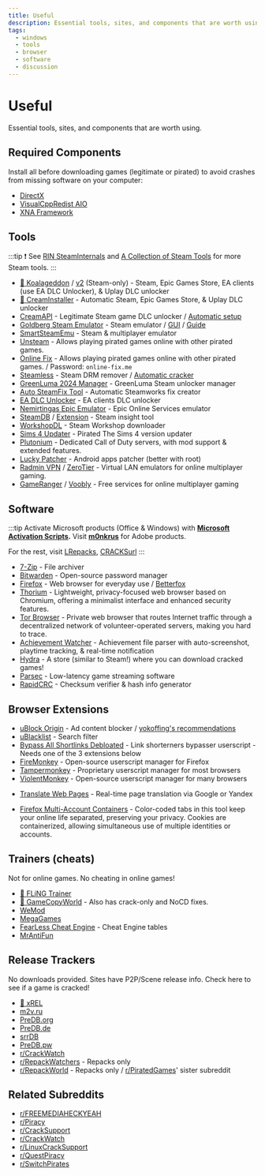 ```yaml
---
title: Useful
description: Essential tools, sites, and components that are worth using.
tags:
  - windows
  - tools
  - browser
  - software
  - discussion
---
```


# Useful

Essential tools, sites, and components that are worth using.

## Required Components

Install all before downloading games (legitimate or pirated) to avoid crashes
from missing software on your computer:

- [DirectX](https://www.microsoft.com/download/details.aspx?id=35)
- [VisualCppRedist AIO](https://github.com/abbodi1406/vcredist/releases/latest)
- [XNA Framework](https://www.microsoft.com/download/details.aspx?id=20914)

## Tools

:::tip
:exclamation: See
[RIN SteamInternals](https://cs.rin.ru/forum/viewtopic.php?f=10&t=65887) and
[A Collection of Steam Tools](https://steamcommunity.com/sharedfiles/filedetails/?id=451698754)
for more Steam tools.
:::

- [🌟 Koalageddon](https://github.com/acidicoala/Koalageddon) / [v2](https://github.com/acidicoala/Koalageddon2) (Steam-only) -
  Steam, Epic Games Store, EA clients (use EA DLC Unlocker), & Uplay DLC unlocker
- [🌟 CreamInstaller](https://github.com/pointfeev/CreamInstaller) - Automatic Steam, Epic Games Store, & Uplay DLC unlocker
- [CreamAPI](https://cs.rin.ru/forum/viewtopic.php?f=29&t=70576) - Legitimate
  Steam game DLC unlocker /
  [Automatic setup](https://cs.rin.ru/forum/viewtopic.php?p=2013521)
- [Goldberg Steam Emulator](https://cs.rin.ru/forum/viewtopic.php?f=29&t=91627) -
  Steam emulator / [GUI](https://cs.rin.ru/forum/viewtopic.php?f=29&t=111152) /
  [Guide](https://rentry.co/goldberg_emulator)
- [SmartSteamEmu](https://cs.rin.ru/forum/viewtopic.php?p=2009102#p2009102) - Steam & multiplayer emulator
- [Unsteam](https://cs.rin.ru/forum/viewtopic.php?f=20&t=134707&hilit=unsteam) - Allows playing pirated games online with
  other pirated games.
- [Online Fix](https://online-fix.me) - Allows playing pirated games online with
  other pirated games. / Password: `online-fix.me`
- [Steamless](https://github.com/atom0s/Steamless) - Steam DRM remover /
  [Automatic cracker](https://github.com/oureveryday/Steam-auto-crack)
- [GreenLuma 2024 Manager](https://github.com/BlueAmulet/GreenLuma-2024-Manager) - GreenLuma Steam unlocker manager
- [Auto SteamFix Tool](https://cs.rin.ru/forum/viewtopic.php?f=29&t=97112) -
  Automatic Steamworks fix creator
- [EA DLC Unlocker](https://cs.rin.ru/forum/viewtopic.php?f=20&t=104412) - EA
  clients DLC unlocker
- [Nemirtingas Epic Emulator](https://cs.rin.ru/forum/viewtopic.php?f=29&t=105551) -
  Epic Online Services emulator
- [SteamDB](https://steamdb.info) / [Extension](https://steamdb.info/extension) - Steam insight tool
- [WorkshopDL](https://github.com/imwaitingnow/WorkshopDL) - Steam Workshop
  downloader
- [Sims 4 Updater](https://cs.rin.ru/forum/viewtopic.php?f=29&t=102519) -
  Pirated The Sims 4 version updater
- [Plutonium](https://plutonium.pw) - Dedicated Call of Duty servers, with mod
  support & extended features.
- [Lucky Patcher](https://www.luckypatchers.com) - Android apps patcher (better
  with root)
- [Radmin VPN](https://www.radmin-vpn.com/) / [ZeroTier](https://www.zerotier.com/) - Virtual LAN emulators for online multiplayer gaming.
- [GameRanger](https://www.gameranger.com/) / [Voobly](https://www.voobly.com/) - Free services for online multiplayer gaming

## Software

:::tip
Activate Microsoft products (Office & Windows) with **[Microsoft Activation Scripts](https://massgrave.dev).**
Visit **[m0nkrus](https://w14.monkrus.ws)** for Adobe products.

For the rest, visit [LRepacks](https://lrepacks.net),
[CRACKSurl](https://cracksurl.com)
:::

- [7-Zip](https://7-zip.org) - File archiver
- [Bitwarden](https://bitwarden.com) - Open-source password manager
- [Firefox](https://www.mozilla.org/firefox) - Web browser for everyday use / [Betterfox](https://github.com/yokoffing/Betterfox)
- [Thorium](https://thorium.rocks/) - Lightweight, privacy-focused web browser based on Chromium, offering a minimalist interface and enhanced security features.
- [Tor Browser](https://www.torproject.org) - Private web browser that routes
  Internet traffic through a decentralized network of volunteer-operated
  servers, making you hard to trace.
- [Achievement Watcher](https://xan105.github.io/Achievement-Watcher) -
  Achievement file parser with auto-screenshot, playtime tracking, & real-time
  notification
- [Hydra](https://github.com/hydralauncher/hydra) - A store (similar to Steam!) where you can download cracked games!
- [Parsec](https://parsec.app) - Low-latency game streaming software
- [RapidCRC](https://ov2.eu/programs/rapidcrc-unicode) - Checksum verifier &
  hash info generator

## Browser Extensions

- [uBlock Origin](https://ublockorigin.com) - Ad content blocker /
  [yokoffing's recommendations](https://github.com/yokoffing/filterlists#recommended-filters-for-ublock-origin)
- [uBlacklist](https://iorate.github.io/ublacklist/docs) - Search filter
- [Bypass All Shortlinks Debloated](https://codeberg.org/Amm0ni4/bypass-all-shortlinks-debloated) -
  Link shorterners bypasser userscript - Needs one of the 3 extensions below
- [FireMonkey](https://addons.mozilla.org/firefox/addon/firemonkey) -
  Open-source userscript manager for Firefox
- [Tampermonkey](https://www.tampermonkey.net) - Proprietary userscript manager
  for most browsers
- [ViolentMonkey](https://violentmonkey.github.io) - Open-source userscript
  manager for many browsers

<ul>
  <li id="translator"><a href="https://github.com/FilipePS/Traduzir-paginas-web">Translate Web Pages</a>
      - Real-time page translation via Google or Yandex
  </li>
</ul>

- [Firefox Multi-Account Containers](https://github.com/mozilla/multi-account-containers) -
  Color-coded tabs in this tool keep your online life separated, preserving your
  privacy. Cookies are containerized, allowing simultaneous use of multiple
  identities or accounts.

## Trainers (cheats)

Not for online games. No cheating in online games!

- [🌟 FLiNG Trainer](https://flingtrainer.com)
- [🌟 GameCopyWorld](https://gamecopyworld.com/games) - Also has crack-only and
  NoCD fixes.
- [WeMod](https://www.wemod.com)
- [MegaGames](https://megagames.com)
- [FearLess Cheat Engine](https://fearlessrevolution.com) - Cheat Engine tables
- [MrAntiFun](https://mrantifun.net)

## Release Trackers

No downloads provided. Sites have P2P/Scene release info. Check here to see if a
game is cracked!

- [🌟 xREL](https://www.xrel.to/games-release-list.html?lang=en_US)
- [m2v.ru](https://m2v.ru/?func=part&Part=3)
- [PreDB.org](https://predb.org/cats/GAMES)
- [PreDB.de](https://predb.de/section/GAMES)
- [srrDB](https://www.srrdb.com/browse/category:pc/1)
- [PreDB.pw](https://predb.pw)
- [r/CrackWatch](https://www.reddit.com/r/CrackWatch)
- [r/RepackWatchers](https://www.reddit.com/r/RepackWatchers) - Repacks only
- [r/RepackWorld](https://www.reddit.com/r/RepackWorld) - Repacks only /
  [r/PiratedGames](https://www.reddit.com/r/PiratedGames)' sister subreddit

## Related Subreddits

- [r/FREEMEDIAHECKYEAH](https://www.reddit.com/r/FREEMEDIAHECKYEAH)
- [r/Piracy](https://www.reddit.com/r/Piracy)
- [r/CrackSupport](https://www.reddit.com/r/CrackSupport)
- [r/CrackWatch](https://www.reddit.com/r/CrackWatch)
- [r/LinuxCrackSupport](https://www.reddit.com/r/LinuxCrackSupport)
- [r/QuestPiracy](https://www.reddit.com/r/QuestPiracy)
- [r/SwitchPirates](https://www.reddit.com/r/SwitchPirates)
